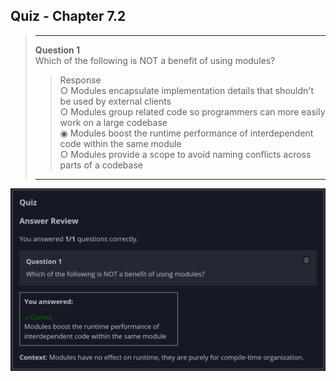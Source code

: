 ## Quiz - Chapter 7.2 ##

> ---
> **Question 1**<br>
> Which of the following is NOT a benefit of using modules?
>
> > Response<br>
> > ○ Modules encapsulate implementation details that 
> > shouldn't be used by external clients<br>
> > ○ Modules group related code so programmers can more 
> > easily work on a large codebase<br>
> > ◉ Modules boost the runtime performance of interdependent 
> > code within the same module<br>
> > ○ Modules provide a scope to avoid naming conflicts 
> > across parts of a codebase<br>
> >
> ---

![image](../additional-files/images/quiz_0702.png)
